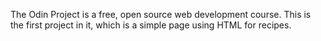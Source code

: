 The Odin Project is a free, open
source web development course. 
This is the first project in it, which is a simple page using HTML
for recipes.